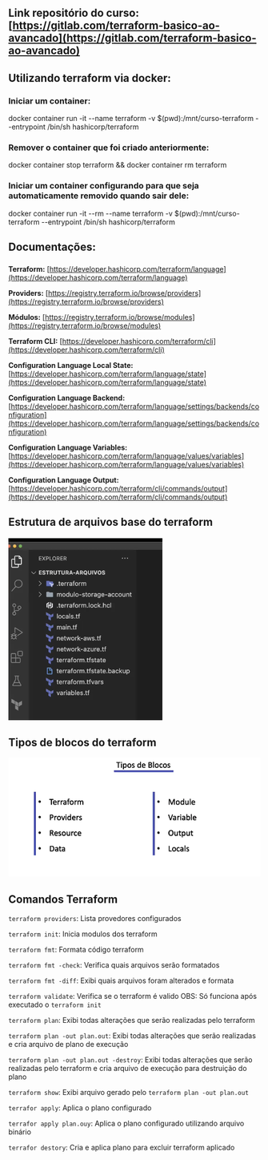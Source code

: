 ## Link repositório do curso: [https://gitlab.com/terraform-basico-ao-avancado](https://gitlab.com/terraform-basico-ao-avancado)

## Utilizando terraform via docker:

### Iniciar um container:

docker container run -it --name terraform -v $(pwd):/mnt/curso-terraform --entrypoint /bin/sh hashicorp/terraform



### Remover o container que foi criado anteriormente:

docker container stop terraform && docker container rm terraform



### Iniciar um container configurando para que seja automaticamente removido quando sair dele:

docker container run -it --rm --name terraform -v $(pwd):/mnt/curso-terraform --entrypoint /bin/sh hashicorp/terraform


## Documentações:

###
**Terraform:** [https://developer.hashicorp.com/terraform/language](https://developer.hashicorp.com/terraform/language)

**Providers:** [https://registry.terraform.io/browse/providers](https://registry.terraform.io/browse/providers)

**Módulos:** [https://registry.terraform.io/browse/modules](https://registry.terraform.io/browse/modules)

**Terraform CLI:** [https://developer.hashicorp.com/terraform/cli](https://developer.hashicorp.com/terraform/cli)

**Configuration Language Local State:** [https://developer.hashicorp.com/terraform/language/state](https://developer.hashicorp.com/terraform/language/state)

**Configuration Language Backend:** [https://developer.hashicorp.com/terraform/language/settings/backends/configuration](https://developer.hashicorp.com/terraform/language/settings/backends/configuration)

**Configuration Language Variables:** [https://developer.hashicorp.com/terraform/language/values/variables](https://developer.hashicorp.com/terraform/language/values/variables)

**Configuration Language Output:** [https://developer.hashicorp.com/terraform/cli/commands/output](https://developer.hashicorp.com/terraform/cli/commands/output)


## Estrutura de arquivos base do terraform
![estrutura-de-arquivos](./images/estrutura-de-arquivos.png)

## Tipos de blocos do terraform
![tipos-blocos-terraform](./images/tipos-blocos-terraform.png)

## Comandos Terraform

`terraform providers`:  Lista provedores configurados

`terraform init`: Inicia modulos dos terraform

`terraform fmt`: Formata código terraform

`terraform fmt -check`: Verifica quais arquivos serão formatados

`terraform fmt -diff`: Exibi quais arquivos foram alterados e formata

`terraform validate`: Verifica se o terraform é valido OBS: Só funciona após executado o `terraform init`

`terraform plan`: Exibi todas alterações que serão realizadas pelo terraform

`terraform plan -out plan.out`: Exibi todas alterações que serão realizadas e cria arquivo de plano de execução

`terraform plan -out plan.out -destroy`: Exibi todas alterações que serão realizadas pelo terraform e cria arquivo de execução para destruição do plano

`terraform show`: Exibi arquivo gerado pelo `terraform plan -out plan.out`

`terrafor apply`: Aplica o plano configurado

`terrafor apply plan.ouy`: Aplica o plano configurado utilizando arquivo binário

`terrafor destory`: Cria e aplica plano para excluir terraform aplicado